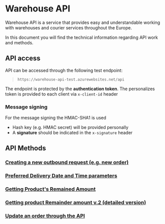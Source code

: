 # **Warehouse API**

Warehouse API is a service that provides easy and understandable working with warehouses and courier services throughout the Europe.

In this document you will find the technical information regarding API work and methods.

## API access
API can be accessed through the following test endpoint: 

> `https://warehouse-api-test.azurewebsites.net/api`

The endpoint is protected by the **authentication token**. The personalizes token is provided to each client via 
`x-client-id` header

### Message signing
 For the message signing the HMAC-SHA1 is used
- Hash key (e.g. HMAC secret) will be provided personally
- A **signature** should be indicated in the `x-signature` header

## API Methods
 ### [Creating a new outbound request (e.g. new order)](https://github.com/wapiee/Creating-a-new-outbound-request.git) 
 ### [Preferred Delivery Date and Time parameters](https://github.com/wapiee/Preferred-Delivery-Date-and-Time-parameters.git)
 ### [Getting Product's Remained Amount](https://github.com/wapiee/Getting-Product-s-Remained-Amount.git)
 ### [Getting product Remainder amount v.2 (detailed version)](https://github.com/wapiee/Getting-product-remainded-amount-v.2.git)
 ### [Update an order through the API](https://github.com/wapiee/Update-an-order-through-the-API.git)

